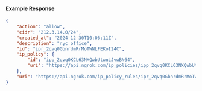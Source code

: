 <!-- Code generated for API Clients. DO NOT EDIT. -->

#### Example Response

```json
{
	"action": "allow",
	"cidr": "212.3.14.0/24",
	"created_at": "2024-12-30T10:06:11Z",
	"description": "nyc office",
	"id": "ipr_2qvq0GbnrdmRrMoTWNLFEKoI24C",
	"ip_policy": {
		"id": "ipp_2qvq0KCL63NXQwbUtwnLJvwBN64",
		"uri": "https://api.ngrok.com/ip_policies/ipp_2qvq0KCL63NXQwbUtwnLJvwBN64"
	},
	"uri": "https://api.ngrok.com/ip_policy_rules/ipr_2qvq0GbnrdmRrMoTWNLFEKoI24C"
}
```

